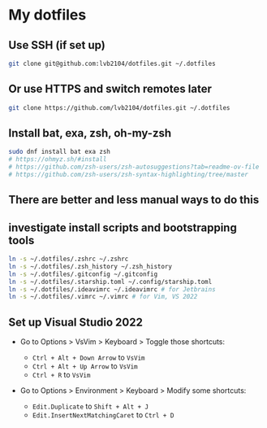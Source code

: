 # My dotfiles

## Use SSH (if set up)

```bash
git clone git@github.com:lvb2104/dotfiles.git ~/.dotfiles
```

## Or use HTTPS and switch remotes later

```bash
git clone https://github.com/lvb2104/dotfiles.git ~/.dotfiles
```

## Install bat, exa, zsh, oh-my-zsh

```bash
sudo dnf install bat exa zsh
# https://ohmyz.sh/#install
# https://github.com/zsh-users/zsh-autosuggestions?tab=readme-ov-file
# https://github.com/zsh-users/zsh-syntax-highlighting/tree/master
```

## There are better and less manual ways to do this

## investigate install scripts and bootstrapping tools

```bash
ln -s ~/.dotfiles/.zshrc ~/.zshrc
ln -s ~/.dotfiles/.zsh_history ~/.zsh_history
ln -s ~/.dotfiles/.gitconfig ~/.gitconfig
ln -s ~/.dotfiles/.starship.toml ~/.config/starship.toml
ln -s ~/.dotfiles/.ideavimrc ~/.ideavimrc # for Jetbrains
ln -s ~/.dotfiles/.vimrc ~/.vimrc # for Vim, VS 2022
```

## Set up Visual Studio 2022

-   Go to Options > VsVim > Keyboard > Toggle those shortcuts:

    -   `Ctrl + Alt + Down Arrow` to `VsVim`
    -   `Ctrl + Alt + Up Arrow` to `VsVim`
    -   `Ctrl + R` to `VsVim`

-   Go to Options > Environment > Keyboard > Modify some shortcuts:
    -   `Edit.Duplicate` to `Shift + Alt + J`
    -   `Edit.InsertNextMatchingCaret` to `Ctrl + D`
